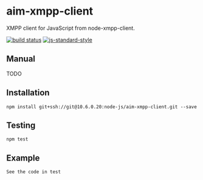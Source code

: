 # aim-xmpp-client

XMPP client for JavaScript from node-xmpp-client.

[![build status](https://travis-ci.org/zhouruiapple/aim-xmpp-client.svg?style=flat-square)](https://travis-ci.org/zhouruiapple/aim-xmpp-client/branches)
[![js-standard-style](https://img.shields.io/badge/code%20style-standard-brightgreen.svg?style=flat-square)](http://standardjs.com/)


## Manual

TODO

## Installation

```
npm install git+ssh://git@10.6.0.20:node-js/aim-xmpp-client.git --save
```

## Testing

```
npm test
```

## Example

```
See the code in test
```
